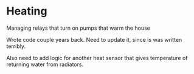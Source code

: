 # Heating
Managing relays that turn on pumps that warm the house

Wrote code couple years back.
Need to update it, since is was written terribly.

Also need to add logic for another heat sensor that gives temperature of returning water from radiators.
